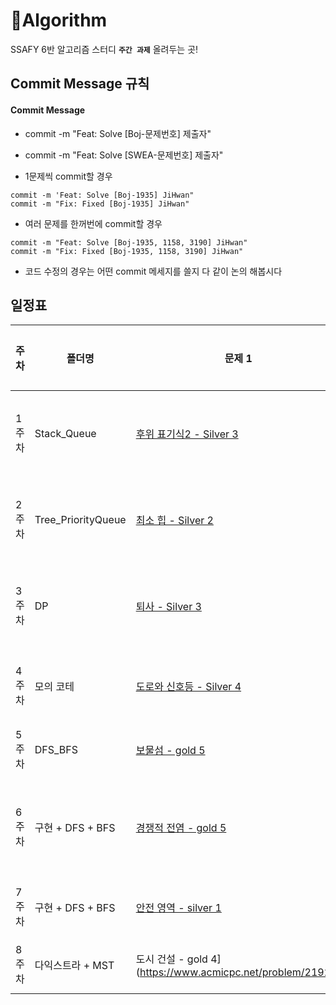 # 🌱Algorithm
SSAFY 6반 알고리즘 스터디 **`주간 과제`** 올려두는 곳!

## Commit Message 규칙

#### Commit Message

- commit -m "Feat: Solve [Boj-문제번호] 제출자"

- commit -m "Feat: Solve [SWEA-문제번호] 제출자"

- 1문제씩 commit할 경우

```
commit -m 'Feat: Solve [Boj-1935] JiHwan"
commit -m "Fix: Fixed [Boj-1935] JiHwan"

```

- 여러 문제를 한꺼번에 commit할 경우

```
commit -m "Feat: Solve [Boj-1935, 1158, 3190] JiHwan"
commit -m "Fix: Fixed [Boj-1935, 1158, 3190] JiHwan"
```

- 코드 수정의 경우는 어떤 commit 메세지를 쓸지 다 같이 논의 해봅시다

## 일정표

| **주차** | **폴더명**          | **문제 1**                                                   | **문제 2**                                                   | **문제 3**                                                   | **진행 현황** |
| -------- | ------------------- | ------------------------------------------------------------ | ------------------------------------------------------------ | ------------------------------------------------------------ | ------------- |
| 1주차    | Stack_Queue   | [후위 표기식2 - Silver 3](https://www.acmicpc.net/problem/1935) | [요세푸스 문제 - Silver 4](https://www.acmicpc.net/problem/1158) | [뱀 - Gold 4](https://www.acmicpc.net/problem/3190) | `진행 완료`   |
| 2주차    | Tree_PriorityQueue   | [최소 힙 - Silver 2](https://www.acmicpc.net/problem/1927) | [트리 순회 - Silver 1](https://www.acmicpc.net/problem/1991) | [중앙값 구하기 - Gold 2](https://www.acmicpc.net/problem/2696) | `진행 완료`   |
| 3주차    | DP | [퇴사 - Silver 3](https://www.acmicpc.net/problem/14501) | [미세먼지 안녕! - gold 4](https://www.acmicpc.net/problem/17144) | [타일 채우기 - gold 4](https://www.acmicpc.net/problem/2133) | `진행 완료` |
| 4주차    | 모의 코테 | [도로와 신호등 - Silver 4](https://www.acmicpc.net/problem/2980) | [게리맨더링 - gold 4](https://www.acmicpc.net/problem/17471) | [경사로 - gold 3](https://www.acmicpc.net/problem/14890) | `진행 완료` |
| 5주차    | DFS_BFS | [보물섬 - gold 5](https://www.acmicpc.net/problem/2589) | | | `진행 완료` |
| 6주차    | 구현 + DFS + BFS | [경쟁적 전염 - gold 5](https://www.acmicpc.net/problem/18405) | [치즈 - gold 4](https://www.acmicpc.net/problem/2636) | [말이 되고픈 원숭이 - gold 3](https://www.acmicpc.net/problem/1600) | `진행 완료` |
| 7주차    | 구현 + DFS + BFS | [안전 영역 - silver 1](https://www.acmicpc.net/problem/2468) | [토마토 - gold 5](https://www.acmicpc.net/problem/7569) || `진행 완료` |
| 8주차    | 다익스트라 + MST  | 도시 건설 - gold 4](https://www.acmicpc.net/problem/21924) | [파티 - gold 3](https://www.acmicpc.net/problem/1238) |   | `진행 중` |
